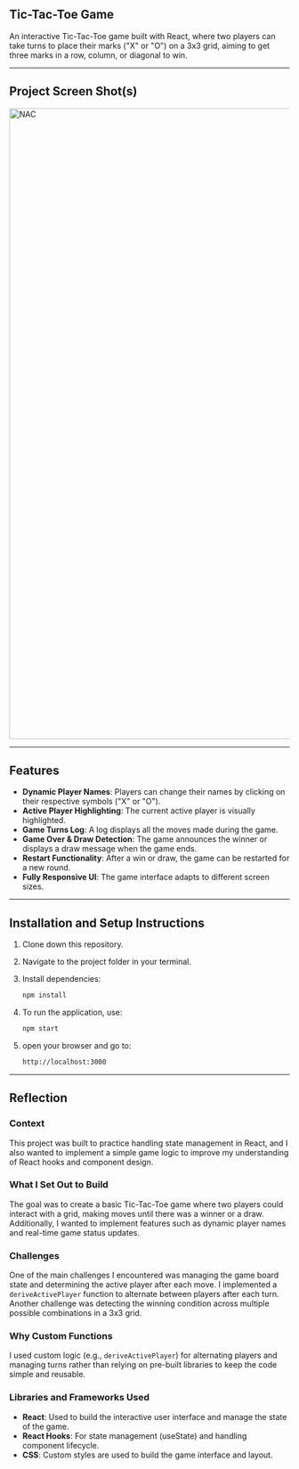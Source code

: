 ## Tic-Tac-Toe Game

An interactive Tic-Tac-Toe game built with React, where two players can take turns to place their marks ("X" or "O") on a 3x3 grid, aiming to get three marks in a row, column, or diagonal to win.

---

## Project Screen Shot(s)
<img width="1133" alt="NAC" src="https://github.com/user-attachments/assets/799e8fca-fd8c-49e0-b1e1-81abe74e3af5">

---

## Features

- **Dynamic Player Names**: Players can change their names by clicking on their respective symbols ("X" or "O").
- **Active Player Highlighting**: The current active player is visually highlighted.
- **Game Turns Log**: A log displays all the moves made during the game.
- **Game Over & Draw Detection**: The game announces the winner or displays a draw message when the game ends.
- **Restart Functionality**: After a win or draw, the game can be restarted for a new round.
- **Fully Responsive UI**: The game interface adapts to different screen sizes.

---

## Installation and Setup Instructions

1. Clone down this repository.
2. Navigate to the project folder in your terminal.
3. Install dependencies:

   ```bash
   npm install
4. To run the application, use:
   ```bash
   npm start
5. open your browser and go to:
   ```bash
   http://localhost:3000

---

## Reflection

### Context
This project was built to practice handling state management in React, and I also wanted to implement a simple game logic to improve my understanding of React hooks and component design.

### What I Set Out to Build
The goal was to create a basic Tic-Tac-Toe game where two players could interact with a grid, making moves until there was a winner or a draw. Additionally, I wanted to implement features such as dynamic player names and real-time game status updates.

### Challenges
One of the main challenges I encountered was managing the game board state and determining the active player after each move. I implemented a `deriveActivePlayer` function to alternate between players after each turn. Another challenge was detecting the winning condition across multiple possible combinations in a 3x3 grid.

### Why Custom Functions
I used custom logic (e.g., `deriveActivePlayer`) for alternating players and managing turns rather than relying on pre-built libraries to keep the code simple and reusable.

### Libraries and Frameworks Used

- **React**: Used to build the interactive user interface and manage the state of the game.
- **React Hooks**: For state management (useState) and handling component lifecycle.
- **CSS**: Custom styles are used to build the game interface and layout.
